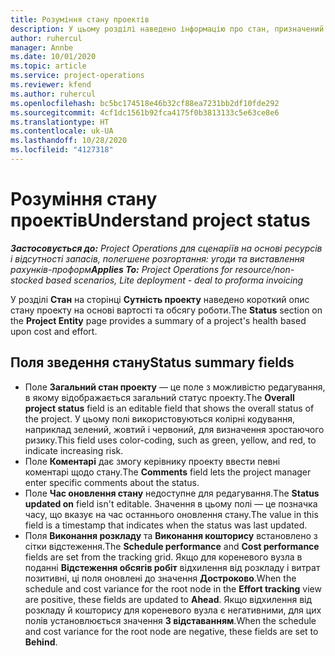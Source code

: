 ```yaml
---
title: Розуміння стану проектів
description: У цьому розділі наведено інформацію про стан, призначений проектам у Dynamics 365 Project Operations.
author: ruhercul
manager: Annbe
ms.date: 10/01/2020
ms.topic: article
ms.service: project-operations
ms.reviewer: kfend
ms.author: ruhercul
ms.openlocfilehash: bc5bc174518e46b32cf88ea7231bb2df10fde292
ms.sourcegitcommit: 4cf1dc1561b92fca4175f0b3813133c5e63ce8e6
ms.translationtype: HT
ms.contentlocale: uk-UA
ms.lasthandoff: 10/28/2020
ms.locfileid: "4127318"
---
```

# <a name="understand-project-status"></a><span data-ttu-id="1d843-103">Розуміння стану проектів</span><span class="sxs-lookup"><span data-stu-id="1d843-103">Understand project status</span></span>

<span data-ttu-id="1d843-104">_**Застосовується до:** Project Operations для сценаріїв на основі ресурсів і відсутності запасів, полегшене розгортання: угоди та виставлення рахунків-проформ_</span><span class="sxs-lookup"><span data-stu-id="1d843-104">_**Applies To:** Project Operations for resource/non-stocked based scenarios, Lite deployment - deal to proforma invoicing_</span></span>


<span data-ttu-id="1d843-105">У розділі **Стан** на сторінці **Сутність проекту** наведено короткий опис стану проекту на основі вартості та обсягу роботи.</span><span class="sxs-lookup"><span data-stu-id="1d843-105">The **Status** section on the **Project Entity** page provides a summary of a project's health based upon cost and effort.</span></span>


## <a name="status-summary-fields"></a><span data-ttu-id="1d843-106">Поля зведення стану</span><span class="sxs-lookup"><span data-stu-id="1d843-106">Status summary fields</span></span>

- <span data-ttu-id="1d843-107">Поле **Загальний стан проекту** — це поле з можливістю редагування, в якому відображається загальний статус проекту.</span><span class="sxs-lookup"><span data-stu-id="1d843-107">The **Overall project status** field is an editable field that shows the overall status of the project.</span></span> <span data-ttu-id="1d843-108">У цьому полі використовуються колірні кодування, наприклад зелений, жовтий і червоний, для визначення зростаючого ризику.</span><span class="sxs-lookup"><span data-stu-id="1d843-108">This field uses color-coding, such as green, yellow, and red, to indicate increasing risk.</span></span> 
- <span data-ttu-id="1d843-109">Поле **Коментарі** дає змогу керівнику проекту ввести певні коментарі щодо стану.</span><span class="sxs-lookup"><span data-stu-id="1d843-109">The **Comments** field lets the project manager enter specific comments about the status.</span></span> 
- <span data-ttu-id="1d843-110">Поле **Час оновлення стану** недоступне для редагування.</span><span class="sxs-lookup"><span data-stu-id="1d843-110">The **Status updated on** field isn't editable.</span></span> <span data-ttu-id="1d843-111">Значення в цьому полі — це позначка часу, що вказує на час останнього оновлення стану.</span><span class="sxs-lookup"><span data-stu-id="1d843-111">The value in this field is a timestamp that indicates when the status was last updated.</span></span>
- <span data-ttu-id="1d843-112">Поля **Виконання розкладу** та **Виконання кошторису** встановлено з сітки відстеження.</span><span class="sxs-lookup"><span data-stu-id="1d843-112">The **Schedule performance** and **Cost performance** fields are set from the tracking grid.</span></span> <span data-ttu-id="1d843-113">Якщо для кореневого вузла в поданні **Відстеження обсягів робіт** відхилення від розкладу і витрат позитивні, ці поля оновлені до значення **Достроково**.</span><span class="sxs-lookup"><span data-stu-id="1d843-113">When the schedule and cost variance for the root node in the **Effort tracking** view are positive, these fields are updated to **Ahead**.</span></span> <span data-ttu-id="1d843-114">Якщо відхилення від розкладу й кошторису для кореневого вузла є негативними, для цих полів установлюється значення **З відставанням**.</span><span class="sxs-lookup"><span data-stu-id="1d843-114">When the schedule and cost variance for the root node are negative, these fields are set to **Behind**.</span></span>
